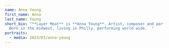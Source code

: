 ```yaml
---
name: Anna Young
first_name: Anna
last_name: Young
short_bio: "**Layer Meat** is **Anna Young**. Artist, composer and performer.
  Born in the midwest, living in Philly, performing world wide.  "
portraits:
  - media: 2023/03/anna-young
---
```

